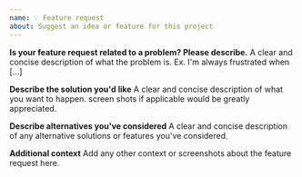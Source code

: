 ```yaml
---
name: 💡 Feature request
about: Suggest an idea or feature for this project
---
```


**Is your feature request related to a problem? Please describe.**
A clear and concise description of what the problem is. Ex. I'm always frustrated when [...]

**Describe the solution you'd like**
A clear and concise description of what you want to happen. 
screen shots if applicable would be greatly appreciated.

**Describe alternatives you've considered**
A clear and concise description of any alternative solutions or features you've considered.

**Additional context**
Add any other context or screenshots about the feature request here.
